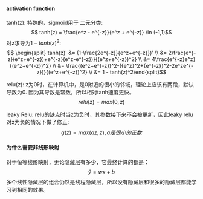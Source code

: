 #### activation function
tanh(z): 特殊的，sigmoid用于 二元分类:
$$ tanh(z) = \frac{e^z - e^{-z}}{e^z + e^{-z}} \in (-1,1)$$
对z求导为$1-tanh(z)^2$:
$$ \begin{split} tanh(z)' &= (1-\frac{2e^{-z}}{e^z+e^{-z}})' \\ &= 2\frac{e^{-z}(e^z+e^{-z})+e^{-z}(e^z-e^{-z})}{(e^z+e^{-z})^2} \\ &= 4\frac{e^{-z}e^z}{(e^z+e^{-z})^2} \\ &= \frac{(e^z+e^{-z})^2-({e^z}^2+{e^{-z}}^2-2e^ze^{-z})}{(e^z+e^{-z})^2} \\ &= 1 - tanh(z)^2\end{split}$$

relu(z): z为0时，在计算机中，是0附近的很小的邻域，理论上应该有两段，默认导数为0. 因为其导数是常数，所以相对tanh速度更快。
$$relu(z) = max(0,z)$$

leaky Relu: relu的缺点时当z为负时，其参数接下来不会被更新，因此leaky relu对z为负的情况下做了修正:
$$g(z)=max(az,z),a是很小的正数$$

#### 为什么需要非线形映射

对于恒等线形映射，无论隐藏层有多少，它最终计算的都是：
$$\hat{y}=wx+b$$
多个线性隐藏层的组合仍然是线程隐藏层，所以没有隐藏层和很多的隐藏层都能学习到相同的效果。

